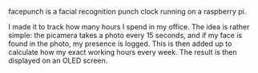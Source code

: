 facepunch is a facial recognition punch clock running on a raspberry pi.

I made it to track how many hours I spend in my office. The idea is rather simple: the picamera takes a photo every 15 seconds, and if my face is found in the photo, my presence is logged. This is then added up to calculate how my exact working hours every week. The result is then displayed on an OLED screen.